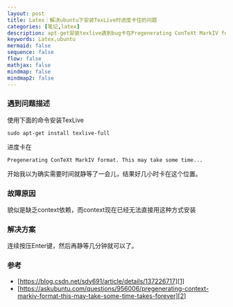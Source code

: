 ```yaml
---
layout: post
title: Latex｜解决ubuntu下安装TexLive时进度卡住的问题
categories: [笔记,latex]
description: apt-get安装texlive遇到bug卡在Pregenerating ConTeXt MarkIV format. This may take some time...
keywords: Latex,ubuntu
mermaid: false
sequence: false
flow: false
mathjax: false
mindmap: false
mindmap2: false
---
```


### 遇到问题描述

使用下面的命令安装TexLive
```objc
sudo apt-get install texlive-full
```

进度卡在
```objc
Pregenerating ConTeXt MarkIV format. This may take some time...
```

开始我以为确实需要时间就静等了一会儿，结果好几小时卡在这个位置。

### 故障原因

貌似是缺乏context依赖，而context现在已经无法直接用这种方式安装


### 解决方案

连续按压Enter键，然后再静等几分钟就可以了。

### 参考

- [https://blog.csdn.net/sdy691/article/details/137226717][1]
- [https://askubuntu.com/questions/956006/pregenerating-context-markiv-format-this-may-take-some-time-takes-forever][2]

[1]: https://blog.csdn.net/sdy691/article/details/137226717
[2]: https://askubuntu.com/questions/956006/pregenerating-context-markiv-format-this-may-take-some-time-takes-forever
